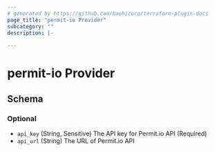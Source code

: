 ```yaml
---
# generated by https://github.com/hashicorp/terraform-plugin-docs
page_title: "permit-io Provider"
subcategory: ""
description: |-
  
---
```


# permit-io Provider





<!-- schema generated by tfplugindocs -->
## Schema

### Optional

- `api_key` (String, Sensitive) The API key for Permit.io API (Required)
- `api_url` (String) The URL of Permit.io API
